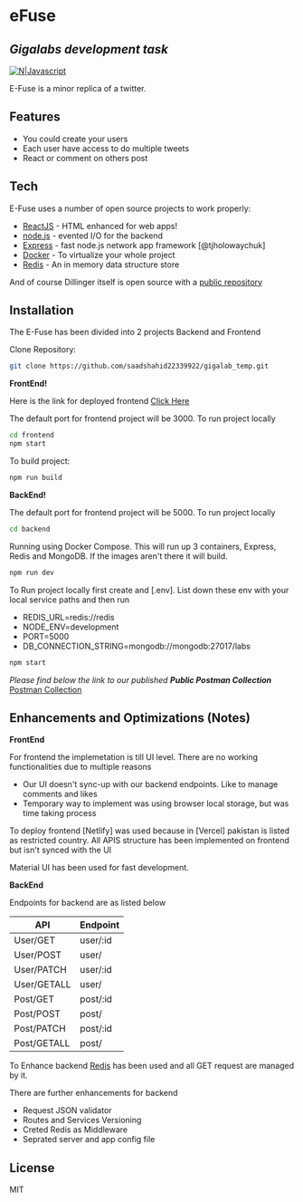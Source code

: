 # eFuse

## _Gigalabs development task_

[![N|Javascript](https://cldup.com/dTxpPi9lDf.thumb.png)](https://nodejs.org/en/)

E-Fuse is a minor replica of a twitter.

## Features

- You could create your users
- Each user have access to do multiple tweets
- React or comment on others post

## Tech

E-Fuse uses a number of open source projects to work properly:

- [ReactJS] - HTML enhanced for web apps!
- [node.js] - evented I/O for the backend
- [Express] - fast node.js network app framework [@tjholowaychuk]
- [Docker] - To virtualize your whole project
- [Redis] - An in memory data structure store

And of course Dillinger itself is open source with a [public repository][efuse]

## Installation

The E-Fuse has been divided into 2 projects Backend and Frontend

Clone Repository:

```sh
git clone https://github.com/saadshahid22339922/gigalab_temp.git
```

**FrontEnd!**

Here is the link for deployed frontend [Click Here][frontend]

The default port for frontend project will be 3000. To run project locally

```sh
cd frontend
npm start
```

To build project:

```sh
npm run build
```

**BackEnd!**

The default port for frontend project will be 5000. To run project locally

```sh
cd backend
```

Running using Docker Compose. This will run up 3 containers, Express, Redis and MongoDB. If the images aren't there it will build.

```sh
npm run dev
```

To Run project locally first create and [.env]. List down these env with your local service paths and then run

- REDIS_URL=redis://redis
- NODE_ENV=development
- PORT=5000
- DB_CONNECTION_STRING=mongodb://mongodb:27017/labs

```sh
npm start
```

_Please find below the link to our published **Public Postman Collection**_
[Postman Collection][collection]

## Enhancements and Optimizations (Notes)

**FrontEnd**

For frontend the implemetation is till UI level. There are no working functionalities due to multiple reasons

- Our UI doesn't sync-up with our backend endpoints. Like to manage comments and likes
- Temporary way to implement was using browser local storage, but was time taking process

To deploy frontend [Netlify] was used because in [Vercel] pakistan is listed as restricted country.
All APIS structure has been implemented on frontend but isn't synced with the UI

Material UI has been used for fast development.

**BackEnd**

Endpoints for backend are as listed below

| API | Endpoint |
| ------ | ------ |
| User/GET | user/:id |
| User/POST | user/ |
| User/PATCH | user/:id |
| User/GETALL | user/ |
| Post/GET | post/:id |
| Post/POST | post/ |
| Post/PATCH | post/:id |
| Post/GETALL | post/ |

To Enhance backend [Redis] has been used and all GET request are managed by it.

There are further enhancements for backend

- Request JSON validator
- Routes and Services Versioning
- Creted Redis as Middleware
- Seprated server and app config file

## License

MIT

[reactjs]: https://reactjs.org/
[frontend]: https://63a293103f0aa226bf00f329--capable-marigold-04d79b.netlify.app/
[express]: http://expressjs.com
[node.js]: http://nodejs.org
[redis]: https://redis.io/
[docker]: https://www.docker.com/
[efuse]: https://github.com/saadshahid22339922/gigalab_temp
[collection]: https://www.postman.com/restless-capsule-838874/workspace/gigalabs/collection/17093993-434b0919-ae94-4873-872b-268a68e8d4ce?ctx=documentation
